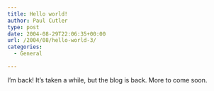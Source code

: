 ```yaml
---
title: Hello world!
author: Paul Cutler
type: post
date: 2004-08-29T22:06:35+00:00
url: /2004/08/hello-world-3/
categories:
  - General

---
```

I&#8217;m back! It&#8217;s taken a while, but the blog is back. More to come soon.
